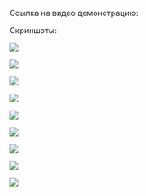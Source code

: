 Ссылка на видео демонстрацию:


Скриншоты:

![](Screenshot_20230615_164657.png)


![](Screenshot_20230615_164951.png)


![](Screenshot_20230615_165020.png)


![](Screenshot_20230615_165052.png)


![](Screenshot_20230615_165107.png)


![](Screenshot_20230615_165148.png)


![](Screenshot_20230615_165215.png)


![](Screenshot_20230615_165603.png)


![](Screenshot_20230615_165721.png)
